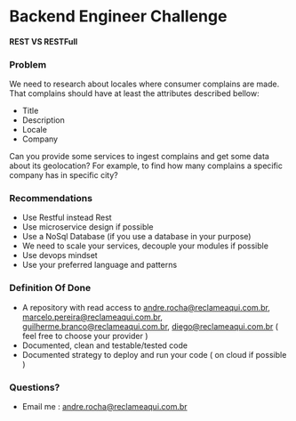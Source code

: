 # Backend Engineer Challenge #


#### REST VS RESTFull ####


### Problem ###

We need to research about locales where consumer complains are made. That complains should have at least the attributes described bellow:
 - Title
 - Description
 - Locale
 - Company
 
Can you provide some services to ingest complains and get some data about its geolocation? For example, to find how many complains a specific company has in specific city?


### Recommendations ###
 - Use Restful instead Rest
 - Use microservice design if possible
 - Use a NoSql Database (if you use a database in your purpose)
 - We need to scale your services, decouple your modules if possible
 - Use devops mindset
 - Use your preferred language and patterns
 
### Definition Of Done ###
 - A repository with read access to andre.rocha@reclameaqui.com.br, marcelo.pereira@reclameaqui.com.br, guilherme.branco@reclameaqui.com.br, diego@reclameaqui.com.br ( feel free to choose your provider )
 - Documented, clean and testable/tested code
 - Documented strategy to deploy and run your code ( on cloud if possible )
 
### Questions? ###
 - Email me : andre.rocha@reclameaqui.com.br


